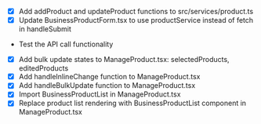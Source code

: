 - [x] Add addProduct and updateProduct functions to src/services/product.ts
- [x] Update BusinessProductForm.tsx to use productService instead of fetch in handleSubmit
- Test the API call functionality
- [x] Add bulk update states to ManageProduct.tsx: selectedProducts, editedProducts
- [x] Add handleInlineChange function to ManageProduct.tsx
- [x] Add handleBulkUpdate function to ManageProduct.tsx
- [x] Import BusinessProductList in ManageProduct.tsx
- [x] Replace product list rendering with BusinessProductList component in ManageProduct.tsx
